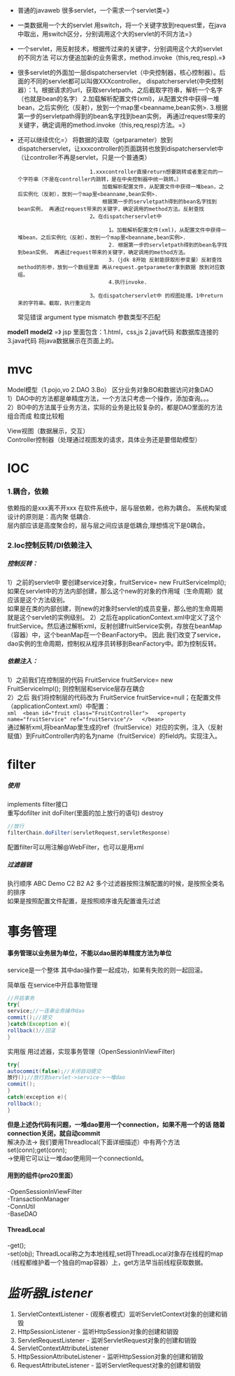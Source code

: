 * 普通的javaweb 很多servlet，一个需求一个servlet类=》
* 一类数据用一个大的servlet 用switch，将一个关键字放到request里，在java中取出，用switch区分，分别调用这个大的servlet的不同方法=》

* 一个servlet，用反射技术，根据传过来的关键字，分别调用这个大的servlet的不同方法 可以方便追加新的业务需求，method.invoke（this,req,resp).=》

* 很多servlet的外面加一层dispatcherservlet（中央控制器，核心控制器）。后面的不同的servlet都可以叫做XXXcontroller。
dispatcherservlet(中央控制器）：1。根据请求的url，获取servletpath，之后截取字符串，解析一个名字（也就是bean的名字）
                             2.加载解析配置文件(xml)，从配置文件中获得一堆bean，之后实例化（反射），放到一个map里<beanname,bean实例>.
                             3.根据第一步的servletpath得到的bean名字找到bean实例， 再通过request带来的关键字，确定调用的method.invoke（this,req,resp)方法。=》
                             
* 还可以继续优化=〉
 将数据的读取（getparameter）放到dispatcherservlet，让xxxcontroller的页面跳转也放到dispatcherservlet中（让controller不再是servlet，只是一个普通类）
 
                             1.xxxcontroller直接return想要跳转或者重定向的一个字符串（不是在controller内跳转，是在中央控制器中统一跳转。）
                                 加载解析配置文件，从配置文件中获得一堆bean，之后实例化（反射），放到一个map里<beanname,bean实例>.
                                 根据第一步的servletpath得到的bean名字找到bean实例， 再通过request带来的关键字，确定调用的method方法。反射查找
                             2。在dispatcherservlet中
                             
                                   1。加载解析配置文件(xml)，从配置文件中获得一堆bean，之后实例化（反射），放到一个map里<beanname,bean实例>.
                                   2. 根据第一步的servletpath得到的bean名字找到bean实例， 再通过request带来的关键字，确定调用的method方法。
                                   3.（jdk 8开始 反射能获取形参变量）反射查找method的形参，放到一个数组里面 再从request.getparameter拿到数据 放到对应数组。
                                   4.执行invoke.
                                   
                             3。在dispatcherservlet中 的视图处理。1中return来的字符串。截取，执行重定向 
    常见错误 argument type mismatch 参数类型不匹配
    
    
**model1** **model2** =》 jsp 里面包含：1.html，css,js 2.java代码 和数据库连接的 3.java代码 将java数据展示在页面上的。

# **mvc**
Model模型（1.pojo,vo 2.DAO 3.Bo） 
    区分业务对象BO和数据访问对象DAO  
        1）DAO中的方法都是单精度方法，一个方法只考虑一个操作，添加查询。。。  
        2）BO中的方法属于业务方法，实际的业务是比较复杂的，都是DAO里面的方法组合而成 粒度比较粗  
        
View视图（数据展示，交互）   
Controller控制器（处理通过视图发的请求，具体业务还是要借助模型）  

# **IOC**
  ### 1.耦合，依赖
   依赖指的是xxx离不开xxx
   在软件系统中，层与层依赖，也称为耦合。  系统构架或设计的原则是：高内聚 低耦合.  
    层内部应该是高度聚合的，层与层之间应该是低耦合,理想情况下是0耦合。 
  ### 2.Ioc控制反转/DI依赖注入  
  ##### 控制反转：  
  1）之前的servlet中 要创建service对象，fruitService= new FruitServiceImpl();  
    如果在servlet中的方法内部创建，那么这个new的对象的作用域（生命周期）就应该是这个方法级别。  
    如果是在类的内部创建，则new的对象时servlet的成员变量，那么他的生命周期就是这个servlet的实例级别。
  2）之后在applicationContext.xml中定义了这个fruitService。然后通过解析xml，反射创建fruitService实例，存放在beanMap（容器）中，这个beanMap在一个BeanFactory中。
     因此 我们改变了service，dao实例的生命周期，控制权从程序员转移到BeanFactory中。即为控制反转。  
  ##### 依赖注入：
  1）之前我们在控制层的代码 FruitService fruitService= new FruitServiceImpl();  则控制层和service层存在耦合  
  2）之后 我们将控制层的代码改为 FruitService fruitService=null；在配置文件（applicationContext.xml）中配置：  
           ```xml 
           <bean id="fruit class="FruitController">  
              <property name="fruitService" ref="fruitService"/>  
           </bean>
           ```   
  通过解析xml,将beanMap里生成的ref（fruitService）对应的实例，注入（反射赋值）到FruitController内的名为name（fruitService）的field内。实现注入。



# **filter**  

##### 使用  
implements filter接口   
重写dofilter init doFilter(里面的加上放行的语句) destroy    
```java 
//放行
filterChain.doFilter(servletRequest,servletResponse)  
```
配置filter可以用注解@WebFilter，也可以是用xml<filter><filter-mapping>  

##### 过滤器链  
  执行顺序 ABC Demo C2 B2 A2
  多个过滤器按照注解配置的时候，是按照全类名的排序  
  如果是按照配置文件配置，是按照顺序谁先配置谁先过滤
  
# **事务管理**
  
#### 事务管理以业务层为单位，不能以dao层的单精度方法为单位
  service是一个整体 其中dao操作要一起成功，如果有失败的则一起回滚。
  
  
  简单版 在service中开启事物管理
  ```java
  //开启事务
  try{
  service;//一连串业务操作dao
  commit();//提交
  }catch(Exception e){
  rollback()//回滚
  }
  ```
  
  实用版 用过滤器，实现事务管理（OpenSessionInViewFilter)
  
  ```java
  try{
  autocommit(false);//关闭自动提交
  放行();//放行到servlet->service->一堆dao
  commit();
  }
 catch(exception e){
  rollback();
  }
  ```
**但是上述伪代码有问题，一堆dao要用一个connection，如果不用一个的话 随着connection关闭，就自动commit**  
  解决办法-> 我们要用Threadlocal(下面详细描述）中有两个方法 set(conn);get(conn);  
  ->使用它可以让一堆dao使用同一个connectionId。   
#### 用到的组件(pro20里面）  
  -OpenSessionInViewFilter  
  -TransactionManager  
  -ConnUtil  
  -BaseDAO  

#### ThreadLocal  
  -get();  
  -set(obj);
 ThreadLocal称之为本地线程,set将ThreadLocal对象存在线程的map（线程都维护着一个独自的map容器）上，get方法早当前线程获取数据。  
  
# *监听器Listener*  
  
1. ServletContextListener - (观察者模式）监听ServletContext对象的创建和销毁    
2. HttpSessionListener - 监听HttpSession对象的创建和销毁   
3. ServletRequestListener - 监听ServletRequest对象的创建和销毁  
4. ServletContextAttributeListener
5. HttpSessionAttributeListener - 监听HttpSession对象的创建和销毁   
6. RequestAttributeListener - 监听ServletRequest对象的创建和销毁

 
  


    
  
  
  
